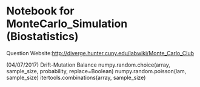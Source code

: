 # Notebook for MonteCarlo_Simulation (Biostatistics)

Question Website:http://diverge.hunter.cuny.edu/labwiki/Monte_Carlo_Club

(04/07/2017) Drift-Mutation Balance
numpy.random.choice(array, sample_size, probability, replace=Boolean)
numpy.random.poisson(lam, sample_size)
itertools.combinations(array, sample_size)
